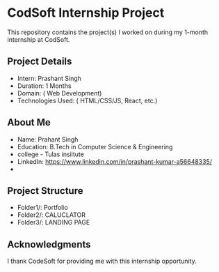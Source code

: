 # CodSoft Internship Project

This repository contains the project(s) I worked on during my 1-month internship at CodSoft.  

## Project Details  
- Intern: Prashant Singh  
- Duration: 1 Months   
- Domain: ( Web Development)  
- Technologies Used: ( HTML/CSS/JS, React, etc.)  

## About Me  
- Name: Prahant Singh  
- Education: B.Tech in Computer Science & Engineering  
- college - Tulas insiitute
- LinkedIn: https://www.linkedin.com/in/prashant-kumar-a56648335/ 
- 

## Project Structure  
- Folder1/:  Portfolio
- Folder2/:  CALUCLATOR 
- Folder3/:  LANDING PAGE

## Acknowledgments  
I thank CodeSoft for providing me with this internship opportunity.
